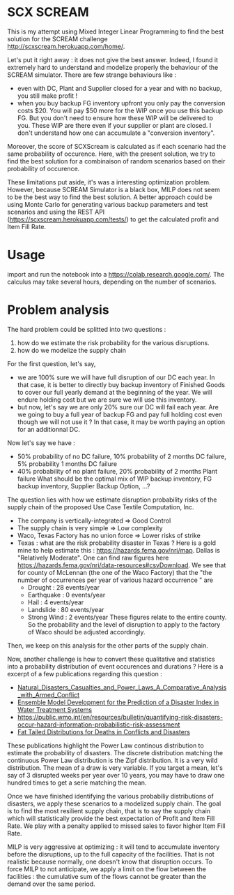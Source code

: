 # SCX SCREAM
This is my  attempt using Mixed Integer Linear Programming to find the best solution for the SCREAM challenge http://scxscream.herokuapp.com/home/.

Let's put it right away : it does not give the best answer. Indeed, I found it extremely hard to understand and modelize properly the behaviour of the SCREAM simulator. There are few strange behaviours like :
 - even with DC, Plant and Supplier closed for a year and with no backup, you still make profit !
 - when you buy backup FG inventory upfront you only pay the conversion costs $20. You will pay $50 more for the WIP once you use this backup FG. But you don't need to ensure how these WIP will be delivered to you. These WIP are there even if your supplier or plant are closed. I don't understand how one can accumulate a "conversion inventory".

Moreover, the score of SCXScream is calculated as if each scenario had the same probability of occurence. Here, with the present solution, we try to find the best solution for a combinaison of random scenarios based on their probability of occurence. 

These limitations put aside, it's was a interesting optimization problem. However, because SCREAM Simulator is a black box, MILP does not seem to be the best way to find the best solution. A better approach could be using Monte Carlo for generating various backup parameters and test scenarios and using the REST API (https://scxscream.herokuapp.com/tests/) to get the calculated profit and Item Fill Rate.

# Usage
import and run the notebook into a https://colab.research.google.com/. The calculus may take several hours, depending on the number of scenarios.

# Problem analysis
The hard problem could be splitted into two questions :  
1) how do we estimate the risk probability for the various disruptions.
2) how do  we modelize the supply chain

For the first question, let's say,
 - we are 100% sure we will have full disruption of our DC each year. In that case, it is better to directly buy backup inventory of Finished Goods to cover our full yearly demand at the beginning of the year. We will endure holding cost but we are sure we will use this inventory.
 - but now, let's say we are only 20% sure our DC will fail each year. Are we going to buy a full year of backup FG and pay full holding cost even though we will not use it ? In that case, it may be worth paying an option for an additionnal DC.

Now let's say we have :
- 50% probability of no DC failure, 10% probability of 2 months DC failure, 5% probability 1 months DC failure
- 40% probability of no plant failure, 20% probability of 2 months Plant failure
What should be the optimal mix of WIP backup inventory, FG backup inventory, Supplier Backup Option, ...?

The question lies with how we estimate disruption probability risks of the supply chain of the proposed Use Case Textile Computation, Inc.
* The company is vertically-integrated => Good Control
* The supply chain is very simple => Low complexity
* Waco, Texas Factory has no union force => Lower risks of strike
* Texas : what are the risk probability disaster in Texas ? Here is a gold mine to help estimate this : https://hazards.fema.gov/nri/map. Dallas is "Relatively Moderate". One can find raw figures here https://hazards.fema.gov/nri/data-resources#csvDownload. We see that for county of McLennan (the one of the Waco Factory) that the "the number of occurrences per year of various hazard occurrence " are
  - Drought : 28 events/year
  - Earthquake : 0 events/year
  - Hail : 4 events/year
  - Landslide : 80 events/year
  - Strong Wind : 2 events/year
These figures relate to the entire county. So the probability and the level of disruption to apply to the factory of Waco should be adjusted accordingly.

Then, we keep on this analysis for the other parts of the supply chain.

Now, another challenge is how to convert these qualitative and statistics into a probability distribution of event occurences and durations ? Here is a excerpt of a few publications regarding this question :
 - [Natural_Disasters_Casualties_and_Power_Laws_A_Comparative_Analysis_with_Armed_Conflict](https://www.researchgate.net/publication/228576670_Natural_Disasters_Casualties_and_Power_Laws_A_Comparative_Analysis_with_Armed_Conflict)
 - [Ensemble Model Development for the Prediction of a Disaster Index in Water Treatment Systems](https://www.mdpi.com/2073-4441/12/11/3195)
 - https://public.wmo.int/en/resources/bulletin/quantifying-risk-disasters-occur-hazard-information-probabilistic-risk-assessment
 - [Fat Tailed Distributions for Deaths in Conflicts and Disasters](https://www.researchgate.net/publication/305983595_Fat_Tailed_Distributions_for_Deaths_in_Conflicts_and_Disasters)

These publications highlight the Power Law continous distribution to estimate the probability of disasters.
The discrete distribution matching the continuous Power Law distribution is the Zipf distribution. It is a very wild distribution. The mean of a draw is very variable. If you target a mean, let's say of 3 disrupted weeks per year over 10 years, you may have to draw one hundred times to get a serie matching the mean.

Once we have finished identifying the various probabiliy distributions of disasters, we apply these scenarios to a modelized supply chain. The goal is to find the most resilient supply chain, that is to say the supply chain which will statistically provide the best expectation of Profit and Item Fill Rate. We play with a penalty applied to missed sales to favor higher Item Fill Rate.

MILP is very aggressive at optimizing : it will tend to accumulate inventory before the disruptions, up to the full capacity of the facilities. That is not realistic because normally, one doesn't know that disruption occurs. To force MILP to not anticipate, we apply a limit on the flow between the facilities : the cumulative sum of the flows cannot be greater than the demand over the same period.


